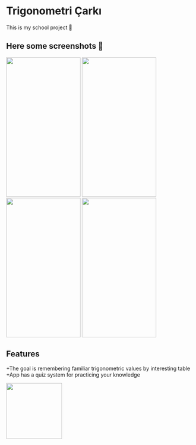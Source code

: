 # Trigonometri Çarkı
This is my school project 📘

## Here some screenshots 📱
<img src="Trigonometri_Carki/Images/1.webp" width="200" height="375">  <img src="Trigonometri_Carki/Images/2.webp" width="200" height="375">    <img src="Trigonometri_Carki/Images/3.webp" width="200" height="375">    <img src="Trigonometri_Carki/Images/4.webp" width="200" height="375">

## Features
+The goal is remembering familiar trigonometric values by interesting table <br />
+App has a quiz system for practicing your knowledge

<a href="https://play.google.com/store/apps/details?id=com.BayirAhmet.Trigono">
<img src="Trigonometri_Carki/Images/PlayStoreLink.webp" width="150"></a>
